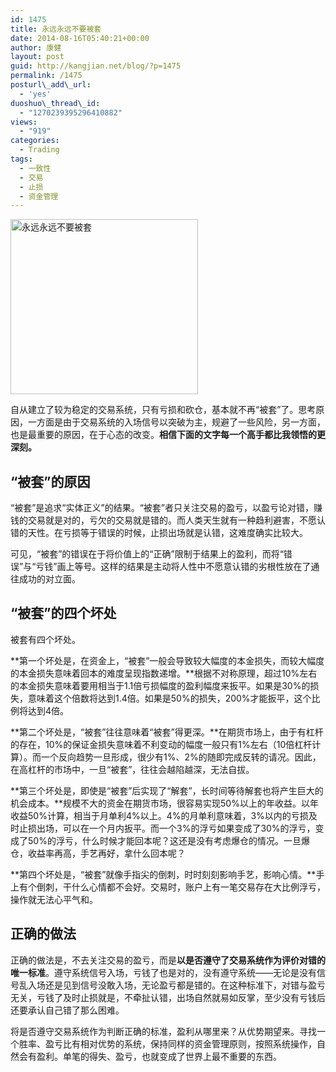 ```yaml
---
id: 1475
title: 永远永远不要被套
date: 2014-08-16T05:40:21+00:00
author: 康健
layout: post
guid: http://kangjian.net/blog/?p=1475
permalink: /1475
posturl\_add\_url:
  - 'yes'
duoshuo\_thread\_id:
  - "1270239395296410882"
views:
  - "919"
categories:
  - Trading
tags:
  - 一致性
  - 交易
  - 止损
  - 资金管理
---
```

<img style="margin-left:auto;margin-right:auto" src="http://kangjian.net/images/2014/08/1-1111220K323596.jpg" alt="永远永远不要被套" border="0" width="300" height="280" />

自从建立了较为稳定的交易系统，只有亏损和砍仓，基本就不再“被套”了。思考原因，一方面是由于交易系统的入场信号以突破为主，规避了一些风险，另一方面，也是最重要的原因，在于心态的改变。**相信下面的文字每一个高手都比我领悟的更深刻。**

## “被套”的原因

“被套”是追求“实体正义”的结果。“被套”者只关注交易的盈亏，以盈亏论对错，赚钱的交易就是对的，亏欠的交易就是错的。而人类天生就有一种趋利避害，不愿认错的天性。在亏损等于错误的时候，止损出场就是认错，这难度确实比较大。

可见，“被套”的错误在于将价值上的“正确”限制于结果上的盈利，而将“错误”与“亏钱”画上等号。这样的结果是主动将人性中不愿意认错的劣根性放在了通往成功的对立面。

## “被套”的四个坏处

被套有四个坏处。

**第一个坏处是，在资金上，“被套”一般会导致较大幅度的本金损失，而较大幅度的本金损失意味着回本的难度呈现指数递增。**根据不对称原理，超过10%左右的本金损失意味着要用相当于1.1倍亏损幅度的盈利幅度来扳平。如果是30%的损失，意味着这个倍数将达到1.4倍。如果是50%的损失，200%才能扳平，这个比例将达到4倍。

**第二个坏处是，“被套”往往意味着“被套”得更深。**在期货市场上，由于有杠杆的存在，10%的保证金损失意味着不利变动的幅度一般只有1%左右（10倍杠杆计算）。而一个反向趋势一旦形成，很少有1%、2%的随即完成反转的请况。因此，在高杠杆的市场中，一旦“被套”，往往会越陷越深，无法自拔。

**第三个坏处是，即使是“被套”后实现了“解套”，长时间等待解套也将产生巨大的机会成本。**规模不大的资金在期货市场，很容易实现50%以上的年收益。以年收益50%计算，相当于月单利4%以上。4%的月单利意味着，3%以内的亏损及时止损出场，可以在一个月内扳平。而一个3%的浮亏如果变成了30%的浮亏，变成了50%的浮亏，什么时候才能回本呢？这还是没有考虑爆仓的情况。一旦爆仓，收益率再高，手艺再好，拿什么回本呢？

**第四个坏处是，“被套”就像手指尖的倒刺，时时刻刻影响手艺，影响心情。**手上有个倒刺，干什么心情都不会好。交易时，账户上有一笔交易存在大比例浮亏，操作就无法心平气和。

## 正确的做法

正确的做法是，不去关注交易的盈亏，而是**以是否遵守了交易系统作为评价对错的唯一标准**。遵守系统信号入场，亏钱了也是对的，没有遵守系统——无论是没有信号乱入场还是见到信号没敢入场，无论盈亏都是错的。在这种标准下，对错与盈亏无关，亏钱了及时止损就是，不牵扯认错，出场自然就易如反掌，至少没有亏钱后还要承认自己错了那么困难。

将是否遵守交易系统作为判断正确的标准，盈利从哪里来？从优势期望来。寻找一个胜率、盈亏比有相对优势的系统，保持同样的资金管理原则，按照系统操作，自然会有盈利。单笔的得失、盈亏，也就变成了世界上最不重要的东西。